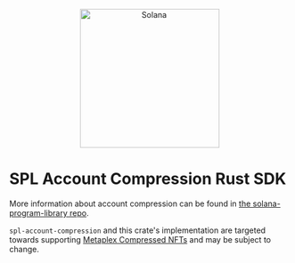 <p align="center">
  <a href="https://solana.com">
    <img alt="Solana" src="https://i.imgur.com/IKyzQ6T.png" width="250" />
  </a>
</p>

# SPL Account Compression Rust SDK

More information about account compression can be found in [the solana-program-library repo](https://github.com/solana-labs/solana-program-library/tree/master/account-compression).

`spl-account-compression` and this crate's implementation are targeted towards supporting [Metaplex Compressed NFTs](https://github.com/metaplex-foundation/mpl-bubblegum) and may be subject to change.